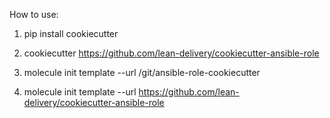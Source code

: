 How to use:

1. pip install cookiecutter
1. cookiecutter https://github.com/lean-delivery/cookiecutter-ansible-role

1. molecule init template --url /git/ansible-role-cookiecutter
1. molecule init template --url https://github.com/lean-delivery/cookiecutter-ansible-role